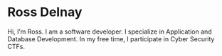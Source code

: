 # Ross Delnay

Hi, I’m Ross. I am a software developer. I specialize in Application and Database Development. In my free time, I participate in Cyber Security CTFs.
